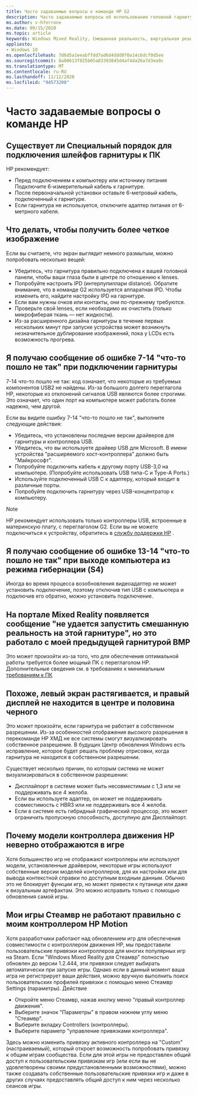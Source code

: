 ```yaml
---
title: Часто задаваемые вопросы о команде HP G2
description: Часто задаваемые вопросы об использовании головной гарнитуры команды HP
ms.author: v-hferrone
ms.date: 09/15/2020
ms.topic: article
keywords: Windows Mixed Reality, Смешанная реальность, виртуальная реальность, VR, MR, устранение неполадок, ошибки, Справка, поддержка, производительность
appliesto:
- Windows 10
ms.openlocfilehash: 7d6d5a1eeabffdd7ad6d4ddd070a14c6dcf0d5ee
ms.sourcegitcommit: 8a80613f025b05a83393845d4af4da26a7d3ea9c
ms.translationtype: MT
ms.contentlocale: ru-RU
ms.lasthandoff: 11/12/2020
ms.locfileid: "94573208"
---
```

# <a name="hp-reverb-g2-frequently-asked-questions"></a>Часто задаваемые вопросы о команде HP

## <a name="is-there-a-specific-order-i-should-follow-to-connect-my-headset-cables-to-a-pc"></a>Существует ли Специальный порядок для подключения шлейфов гарнитуры к ПК

HP рекомендует:

- Перед подключением к компьютеру или источнику питания Подключите 6-измерительный кабель к гарнитуре.
- После первоначальной установки оставьте 6-метровый кабель, подключенный к гарнитуре.
- Если гарнитура не используется, отключите адаптер питания от 6-метрного кабеля.

## <a name="what-should-i-do-to-get-a-crisper-image"></a>Что делать, чтобы получить более четкое изображение

Если вы считаете, что экран выглядит немного размытым, можно попробовать несколько вещей:

- Убедитесь, что гарнитура правильно подключена к вашей головной панели, чтобы ваши глаза были в центре по отношению к lenses.
- Попробуйте настроить IPD (интерпупиллари distance). Обратите внимание, что в команде G2 используется аппаратная IPD. Чтобы изменить его, найдите настройку IPD на гарнитуре.
- Если вам нужны очков или контакты, они по-прежнему требуются.
- Проверьте свой lenses, если необходимо их очистить (только микрофиберая ткань — нет жидкости).
- Из-за расширенного дизайна гарнитуры в течение первых нескольких минут при запуске устройства может возникнуть незначительное дублирование изображений, пока у LCDs есть возможность прогрева.

## <a name="i-am-getting-a-7-14-something-went-wrong-error-when-i-plug-in-my-headset"></a>Я получаю сообщение об ошибке 7-14 "что-то пошло не так" при подключении гарнитуры

7-14 что-то пошло не так: код означает, что некоторые из требуемых компонентов USB2 не найдены.  Из-за большого долгего переглагола HP, некоторые из отклонений сигналов USB являются более строгими.  Это означает, что один порт на компьютере может работать более надежно, чем другой.

Если вы видите ошибку 7-14 "что-то пошло не так", выполните следующие действия:

- Убедитесь, что установлены последние версии драйверов для гарнитуры и контроллера USB.
- Убедитесь, что вы используете драйвер USB для Microsoft. В имени устройства "расширяемого хост-контроллера" должно быть "Майкрософт".
- Попробуйте подключить кабель к другому порту USB-3,0 на компьютере. (Попробуйте использовать USB типа-C и Type-A Ports.)
- Используйте подключенный USB C к адаптеру, который входит в различные порты.
- Попробуйте подключить гарнитуру через USB-концентратор к компьютеру.

> [!NOTE]
> HP рекомендует использовать только контроллеры USB, встроенные в материнскую плату, с переглаголом G2.
> Если вы не можете подключиться к устройству, обратитесь в [службу поддержки HP](https://support.hp.com/us-en) .

## <a name="i-am-getting-a-13-14-something-went-wrong-error-when-my-pc-resumes-from-hibernate-s4"></a>Я получаю сообщение об ошибке 13-14 "что-то пошло не так" при выходе компьютера из режима гибернации (S4)

Иногда во время процесса возобновления видеоадаптер не может установить подключение, поэтому отключив тип USB с компьютера и подключив его обратно, можно установить подключение.

## <a name="the-mixed-reality-portal-says-cant-run-mixed-reality-on-this-headset-but-this-worked-fine-with-my-previous-wmr-headset"></a>На портале Mixed Reality появляется сообщение "не удается запустить смешанную реальность на этой гарнитуре", но это работало с моей предыдущей гарнитурой ВМР

Это может произойти из-за того, что для обеспечения оптимальной работы требуется более мощный ПК с переглаголом HP. Дополнительные сведения см. в требованиях к минимальным [требованиям к ПК](windows-mixed-reality-minimum-pc-hardware-compatibility-guidelines.md)

## <a name="it-looks-like-my-left-display-is-stretched-and-the-right-display-is-off-centered-and-half-black"></a>Похоже, левый экран растягивается, и правый дисплей не находится в центре и половина черного

Это может произойти, если гарнитура не работает в собственном разрешении. Из-за особенностей отображения высокого разрешения в перекоманде HP ХМД не все системы смогут визуализировать собственное разрешение. В будущих Центр обновления Windows есть исправление, которое будет решать проблему отрисовки, когда гарнитура не находится в собственном разрешении.

Существует несколько причин, по которым система не может визуализироваться в собственном разрешении:

- Дисплайпорт в системе может быть несовместимым с 1,3 или не поддерживать все 4 желоба.
- Если вы используете адаптер, он может не поддерживать совместимость с HBR3 или не поддерживать все 4 желоба.
- Если в системе есть гибридный графический процессор, это может ограничить пропускную способность, доступную для Дисплайпорт.

## <a name="why-are-my-hp-motion-controller-models-not-showing-up-correctly-in-a-game"></a>Почему модели контроллера движения HP неверно отображаются в игре

Хотя большинство игр не отображают контроллеры или используют модели, установленные драйвером, некоторые игры используют собственные версии моделей контроллеров, для их настройки или для вывода контекстной справки по доступным входным данным. Обычно это не блокирует функции игр, но может привести к путанице или даже к визуальным артефактам. Это можно исправить только с помощью обновления самой игры.

## <a name="my-steamvr-games-dont-appear-to-work-correctly-with-my-hp-motion-controllers"></a>Мои игры Стеамвр не работают правильно с моим контроллером HP Motion

Хотя разработчики работают над обновлением игр для обеспечения совместимости с контроллером движения HP, мы предоставили пользовательские привязки контроллеров для многих популярных игр на Steam. Если "Windows Mixed Reality для Стеамвр" полностью обновлен до версии 1.2.444, эти привязки следует выбирать автоматически при запуске игры. Однако если в данный момент ваша игра не регистрирует ваши действия, можно вручную выполнить поиск пользовательских профилей привязки с помощью меню Стеамвр Settings (параметры).
Действие

- Откройте меню Стеамвр, нажав кнопку меню "правый контроллер движения".
- Выберите значок "Параметры" в правом нижнем углу меню "Стеамвр".
- Выберите вкладку Controllers (контроллеры).
- Выберите параметр "управление привязками контроллера".

Здесь можно изменить привязку активного контроллера на "Custom" (настраиваемый), который откроет возможность попробовать привязку к общим играм сообщества.
Если для этой игры не предоставлен общий доступ к пользовательским привязкам игр (или если вы не удовлетворены своими предустановленными возможностями), можно также создавать собственные пользовательские привязки игр и даже в других случаях предоставлять общий доступ к ним через несколько сеансов игры.